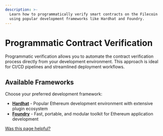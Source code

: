 ```yaml
---
description: >-
  Learn how to programmatically verify smart contracts on the Filecoin network
  using popular development frameworks like Hardhat and Foundry.
---
```


# Programmatic Contract Verification

Programmatic verification allows you to automate the contract verification process directly from your development environment. This approach is ideal for CI/CD pipelines and streamlined deployment workflows.

## Available Frameworks

Choose your preferred development framework:

- **[Hardhat](/smart-contracts/developing-contracts/verify-a-contract/programmatic/hardhat.md)** - Popular Ethereum development environment with extensive plugin ecosystem
- **[Foundry](/smart-contracts/developing-contracts/verify-a-contract/programmatic/foundry.md)** - Fast, portable, and modular toolkit for Ethereum application development

[Was this page helpful?](https://airtable.com/apppq4inOe4gmSSlk/pagoZHC2i1iqgphgl/form?prefill_Page+URL=https://docs.filecoin.io/smart-contracts/developing-contracts/verify-a-contract/programmatic)
